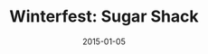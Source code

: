 ---
layout: post
title:  "Winterfest: Sugar Shack"
date:   2015-01-05
start:  "12:00"
end:    "04:00"
categories: events
---